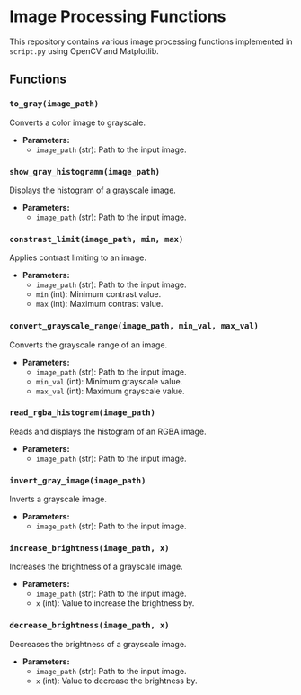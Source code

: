 # Image Processing Functions

This repository contains various image processing functions implemented in `script.py` using OpenCV and Matplotlib.

## Functions

### `to_gray(image_path)`

Converts a color image to grayscale.

- **Parameters:**
  - `image_path` (str): Path to the input image.

### `show_gray_histogramm(image_path)`

Displays the histogram of a grayscale image.

- **Parameters:**
  - `image_path` (str): Path to the input image.

### `constrast_limit(image_path, min, max)`

Applies contrast limiting to an image.

- **Parameters:**
  - `image_path` (str): Path to the input image.
  - `min` (int): Minimum contrast value.
  - `max` (int): Maximum contrast value.

### `convert_grayscale_range(image_path, min_val, max_val)`

Converts the grayscale range of an image.

- **Parameters:**
  - `image_path` (str): Path to the input image.
  - `min_val` (int): Minimum grayscale value.
  - `max_val` (int): Maximum grayscale value.

### `read_rgba_histogram(image_path)`

Reads and displays the histogram of an RGBA image.

- **Parameters:**
  - `image_path` (str): Path to the input image.

### `invert_gray_image(image_path)`

Inverts a grayscale image.

- **Parameters:**
  - `image_path` (str): Path to the input image.

### `increase_brightness(image_path, x)`

Increases the brightness of a grayscale image.

- **Parameters:**
  - `image_path` (str): Path to the input image.
  - `x` (int): Value to increase the brightness by.

### `decrease_brightness(image_path, x)`

Decreases the brightness of a grayscale image.

- **Parameters:**
  - `image_path` (str): Path to the input image.
  - `x` (int): Value to decrease the brightness by.